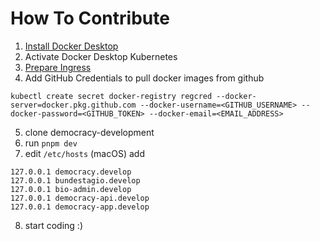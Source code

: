 # How To Contribute

1. [Install Docker Desktop](https://www.docker.com/products/docker-desktop)
2. Activate Docker Desktop Kubernetes
3. [Prepare Ingress](https://kubernetes.github.io/ingress-nginx/deploy/)
4. Add GitHub Credentials to pull docker images from github

`kubectl create secret docker-registry regcred --docker-server=docker.pkg.github.com --docker-username=<GITHUB_USERNAME> --docker-password=<GITHUB_TOKEN> --docker-email=<EMAIL_ADDRESS>`

5. clone democracy-development
6. run `pnpm dev`
7. edit `/etc/hosts` (macOS) add

```
127.0.0.1 democracy.develop
127.0.0.1 bundestagio.develop
127.0.0.1 bio-admin.develop
127.0.0.1 democracy-api.develop
127.0.0.1 democracy-app.develop
```

8. start coding :)
